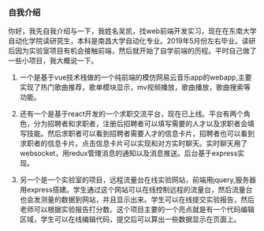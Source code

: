 ### 自我介绍

你好，我先自我介绍与一下，我姓名吴凯，找web前端开发实习，现在在东南大学自动化学院读研究生，本科是南昌大学自动化专业。2019年5月份左右毕业。读研后因为实验室项目有机会接触前端，然后就开始了自学前端的历程。平时自己做了一些小项目，我大概说一下。

1. 一个是基于vue技术栈做的一个纯前端的模仿网易云音乐app的webapp,主要实现了热门歌曲推荐，歌单模块显示，mv视频播放，歌曲播放，歌曲搜索等功能。

2. 还有一个是基于react开发的一个求职交流平台，现在已上线。平台有两个角色，分为招聘者和求职者，注册后招聘者可以填写需要的人才以及求职者会填写技能。然后求职者可以看到招聘者需要人才的信息卡片，招聘者也可以看到求职者的信息卡片。点击信息卡片可以实现和对方实时聊天。实时聊天用了websocket，用redux管理消息的通知以及消息推送。后台基于express实现。

3. 另一个是一个实验室的项目，远程流量台在线实验网站，前端用jquery,服务器用express搭建。学生通过这个网站可以在线控制远程的流量台，然后流量台也会发测量的数据到网站，并且显示出来。学生可以在线提交实验报告，然后老师可以根据实验报告打分数。这个项目主要的一个亮点就是有一个代码编辑区域，学生可以在线编辑代码，提交后可以算出一些数据显示在页面上。


